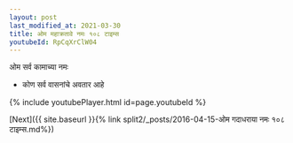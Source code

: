 ```yaml
---
layout: post
last_modified_at: 2021-03-30
title: ओम महाक्रतावे नमः १०८ टाइम्स
youtubeId: RpCqXrClW04
---
```

 
 
 ओम सर्व कामाच्या नमः  
 
 -  कोण सर्व वासनांचे अवतार आहे 
 
  
 
  
 
 
 
 
 
 


{% include youtubePlayer.html id=page.youtubeId %}
 
[Next]({{ site.baseurl }}{% link  split2/_posts/2016-04-15-ओम गदाधराया नमः १०८ टाइम्स.md%})
 
